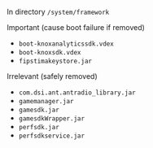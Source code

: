In directory `/system/framework`

Important (cause boot failure if removed)

- `boot-knoxanalyticssdk.vdex`
- `boot-knoxsdk.vdex`
- `fipstimakeystore.jar`

Irrelevant (safely removed)

- `com.dsi.ant.antradio_library.jar`
- `gamemanager.jar`
- `gamesdk.jar`
- `gamesdkWrapper.jar`
- `perfsdk.jar`
- `perfsdkservice.jar`
